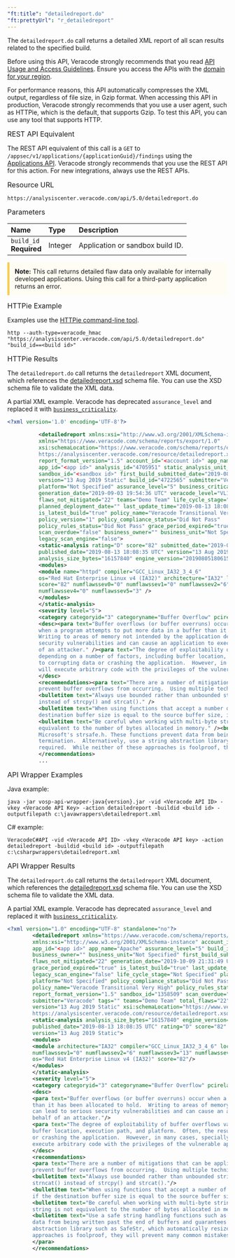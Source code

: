 ```yaml
---
"ft:title": "detailedreport.do"
"ft:prettyUrl": "r_detailedreport"
---
```

The `detailedreport.do` call returns a detailed XML report of all scan results related to the specified build.

Before using this API, Veracode strongly recommends that you read [API Usage and Access Guidelines](https://docs.veracode.com/r/c_API_usage_guidelines). Ensure you access the APIs with the [domain for your region](https://docs.veracode.com/r/Region_Domains_for_Veracode_APIs).

For performance reasons, this API automatically compresses the XML output, regardless of file size, in Gzip format. When accessing this API in production, Veracode strongly recommends that you use a user agent, such as HTTPie, which is the default, that supports Gzip. To test this API, you can use any tool that supports HTTP.

<p><span style="font-size: medium;">REST API Equivalent</span></p>

The REST API equivalent of this call is a `GET` to `/appsec/v1/applications/{applicationGuid}/findings` using the [Applications API](https://docs.veracode.com/r/c_apps_intro). Veracode strongly recommends that you use the REST API for this action. For new integrations, always use the REST APIs.

<p><span style="font-size: medium;">Resource URL</span></p>

`https://analysiscenter.veracode.com/api/5.0/detailedreport.do`

<p><span style="font-size: medium;">Parameters</span></p>

|Name|Type|Description|
|:---|:---|:----------|
|`build_id`<br>**Required**|Integer|Application or sandbox build ID.|

<p style="background-color:#FFFCF3; padding: 12px; border-left: 5px solid #F7CD55;">
<b>Note:</b> This call returns detailed flaw data only available for internally developed applications. Using this call for a third-party application returns an error.</p>

<p><span style="font-size: medium;">HTTPie Example</span></p>

Examples use the [HTTPie command-line tool](https://docs.veracode.com/r/c_httpie_tool).

```shell
http --auth-type=veracode_hmac "https://analysiscenter.veracode.com/api/5.0/detailedreport.do" "build_id==<build id>"
```

<p><span style="font-size: medium;">HTTPie Results</span></p>

The `detailedreport.do` call returns the `detailedreport` XML document, which references the [detailedreport.xsd](https://analysiscenter.veracode.com/resource/detailedreport.xsd) schema file. You can use the XSD schema file to validate the XML data.

A partial XML example. Veracode has deprecated `assurance_level` and replaced it with [`business_criticality`](https://docs.veracode.com/r/review_assurancelevels).

```xml
<?xml version='1.0' encoding='UTF-8'?>
          
          <detailedreport xmlns:xsi="http://www.w3.org/2001/XMLSchema-instance" 
          xmlns="https://www.veracode.com/schema/reports/export/1.0" 
          xsi:schemaLocation="https://www.veracode.com/schema/reports/export/1.0 
          https://analysiscenter.veracode.com/resource/detailedreport.xsd" 
          report_format_version="1.5" account_id="<account id>" app_name="<app name>" 
          app_id="<app id>" analysis_id="4705951" static_analysis_unit_id="4721671" 
          sandbox_id="<sandbox id>" first_build_submitted_date="2019-08-13 17:57:41 UTC" 
          version="13 Aug 2019 Static" build_id="4722565" submitter="Veracode" 
          platform="Not Specified" assurance_level="5" business_criticality="5" 
          generation_date="2019-09-03 19:54:36 UTC" veracode_level="VL1" total_flaws="22" 
          flaws_not_mitigated="22" teams="Demo Team" life_cycle_stage="Not Specified" 
          planned_deployment_date="" last_update_time="2019-08-13 18:08:47 UTC" 
          is_latest_build="true" policy_name="Veracode Transitional Very High" 
          policy_version="1" policy_compliance_status="Did Not Pass" 
          policy_rules_status="Did Not Pass" grace_period_expired="true" 
          scan_overdue="false" business_owner="" business_unit="Not Specified" tags="" 
          legacy_scan_engine="false">
          <static-analysis rating="D" score="82" submitted_date="2019-08-13 17:57:39 UTC" 
          published_date="2019-08-13 18:08:35 UTC" version="13 Aug 2019 Static" 
          analysis_size_bytes="16157840" engine_version="20190805180615">
          <modules>
          <module name="httpd" compiler="GCC_Linux_IA32_3_4_6" 
          os="Red Hat Enterprise Linux v4 (IA32)" architecture="IA32" loc="66813" 
          score="82" numflawssev0="0" numflawssev1="0" numflawssev2="6" numflawssev3="13" 
          numflawssev4="0" numflawssev5="3" />
          </modules>
          </static-analysis>
          <severity level="5">
          <category categoryid="3" categoryname="Buffer Overflow" pcirelated="false">
          <desc><para text="Buffer overflows (or buffer overruns) occur 
          when a program attempts to put more data in a buffer than it has been allocated to hold.  
          Writing to areas of memory not intended by the application developer can lead to serious 
          security vulnerabilities and can cause an application to execute arbitrary code on behalf 
          of an attacker." /><para text="The degree of exploitability of buffer overflows varies 
          depending on a number of factors, including buffer location, execution path, and platform.  Often, the resultant behavior is limited 
          to corrupting data or crashing the application.  However, in many cases, specially crafted attacks can be constructed that 
          will execute arbitrary code with the privileges of the vulnerable application.  " />
          </desc>
          <recommendations><para text="There are a number of mitigations that can be applied during both design and implementation to 
          prevent buffer overflows from occurring.  Using multiple techniques provides defense-in-depth. ">
          <bulletitem text="Always use bounded rather than unbounded string manipulation functions, e.g. strncpy() and strncat() 
          instead of strcpy() and strcat()." />
          <bulletitem text="When using functions that accept a number of bytes to copy, such as strncpy(), be aware that if the 
          destination buffer size is equal to the source buffer size, it may not null-terminate the string." />
          <bulletitem text="Be careful when working with multi-byte strings, as the number of logical characters in a string is not 
          equivalent to the number of bytes allocated in memory." /><bulletitem text="Use a safe string handling functions such as 
          Microsoft's strsafe.h. These functions prevent data from being written past the end of buffers and guarantees null 
          termination.  Alternatively, use a string abstraction library such as SafeStr, which automatically resizes strings as 
          required.  While neither of these approaches is foolproof, they will prevent many common mistakes." /></para>
          </recommendations>
          ...
```

<p><span style="font-size: medium;">API Wrapper Examples</span></p>

Java example:

```shell
java -jar vosp-api-wrapper-java{version}.jar -vid <Veracode API ID> -vkey <Veracode API Key> -action detailedreport -buildid <build id> -outputfilepath c:\javawrappers\detailedreport.xml
```

C# example:

```shell
VeracodeC#API -vid <Veracode API ID> -vkey <Veracode API key> -action detailedreport -buildid <build id> -outputfilepath c:\csharpwrappers\detailedreport.xml
```

<p><span style="font-size: medium;">API Wrapper Results</span></p>

The `detailedreport.do` call returns the `detailedreport` XML document, which references the [detailedreport.xsd](https://analysiscenter.veracode.com/resource/detailedreport.xsd) schema file. You can use the XSD schema file to validate the XML data.

A partial XML example. Veracode has deprecated `assurance_level` and replaced it with [`business_criticality`](https://docs.veracode.com/r/review_assurancelevels).

```xml
<?xml version="1.0" encoding="UTF-8" standalone="no"?>
        <detailedreport xmlns="https://www.veracode.com/schema/reports/export/1.0" 
        xmlns:xsi="http://www.w3.org/2001/XMLSchema-instance" account_id="<account id>" analysis_id="4705951" 
        app_id="<app id>" app_name="Apache" assurance_level="5" build_id="<build id>" business_criticality="5" 
        business_owner="" business_unit="Not Specified" first_build_submitted_date="2019-08-13 17:57:41 UTC" 
        flaws_not_mitigated="22" generation_date="2019-10-09 21:31:49 UTC" 
        grace_period_expired="true" is_latest_build="true" last_update_time="2019-08-13 18:08:47 UTC" 
        legacy_scan_engine="false" life_cycle_stage="Not Specified" planned_deployment_date="" 
        platform="Not Specified" policy_compliance_status="Did Not Pass" 
        policy_name="Veracode Transitional Very High" policy_rules_status="Did Not Pass" policy_version="1" 
        report_format_version="1.5" sandbox_id="1358509" scan_overdue="false" static_analysis_unit_id="4721671" 
        submitter="Veracode" tags="" teams="Demo Team" total_flaws="22" veracode_level="VL1" 
        version="13 Aug 2019 Static" xsi:schemaLocation="https://www.veracode.com/schema/reports/export/1.0 
        https://analysiscenter.veracode.com/resource/detailedreport.xsd">
        <static-analysis analysis_size_bytes="16157840" engine_version="20190805180615" 
        published_date="2019-08-13 18:08:35 UTC" rating="D" score="82" submitted_date="2019-08-13 17:57:39 UTC" 
        version="13 Aug 2019 Static">
        <modules>
        <module architecture="IA32" compiler="GCC_Linux_IA32_3_4_6" loc="66813" name="httpd" numflawssev0="0" 
        numflawssev1="0" numflawssev2="6" numflawssev3="13" numflawssev4="0" numflawssev5="3" 
        os="Red Hat Enterprise Linux v4 (IA32)" score="82"/>
        </modules>
        </static-analysis>
        <severity level="5">
        <category categoryid="3" categoryname="Buffer Overflow" pcirelated="false">
        <desc>
        <para text="Buffer overflows (or buffer overruns) occur when a program attempts to put more data in a buffer 
        than it has been allocated to hold.  Writing to areas of memory not intended by the application developer 
        can lead to serious security vulnerabilities and can cause an application to execute arbitrary code on 
        behalf of an attacker."/>
        <para text="The degree of exploitability of buffer overflows varies depending on a number of factors, including 
        buffer location, execution path, and platform.  Often, the resultant behavior is limited to corrupting data 
        or crashing the application.  However, in many cases, specially crafted attacks can be constructed that will 
        execute arbitrary code with the privileges of the vulnerable application.  "/>
        </desc>
        <recommendations>
        <para text="There are a number of mitigations that can be applied during both design and implementation to 
        prevent buffer overflows from occurring.  Using multiple techniques provides defense-in-depth. ">
        <bulletitem text="Always use bounded rather than unbounded string manipulation functions, e.g. strncpy() and 
        strncat() instead of strcpy() and strcat()."/>
        <bulletitem text="When using functions that accept a number of bytes to copy, such as strncpy(), be aware that 
        if the destination buffer size is equal to the source buffer size, it may not null-terminate the string."/>
        <bulletitem text="Be careful when working with multi-byte strings, as the number of logical characters in a 
        string is not equivalent to the number of bytes allocated in memory."/>
        <bulletitem text="Use a safe string handling functions such as Microsoft's strsafe.h. These functions prevent 
        data from being written past the end of buffers and guarantees null termination.  Alternatively, use a string 
        abstraction library such as SafeStr, which automatically resizes strings as required.  While neither of these 
        approaches is foolproof, they will prevent many common mistakes."/>
        </para>
        </recommendations>
```